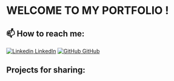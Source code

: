 # WELCOME TO MY PORTFOLIO !


## 📫 How to reach me:
[![Linkedin](https://i.stack.imgur.com/gVE0j.png) LinkedIn](https://www.linkedin.com/in/pth11/)
[![GitHub](https://i.stack.imgur.com/tskMh.png) GitHub](https://github.com/thuhuongphan11/)

## Projects for sharing:

